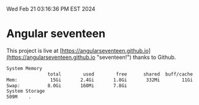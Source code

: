 Wed Feb 21 03:16:36 PM EST 2024

# Angular seventeen


This project is live at [https://angularseventeen.github.io](https://angularseventeen.github.io "seventeen!") thanks to Github.

```bash
System Memory
               total        used        free      shared  buff/cache   available
Mem:            15Gi       2.4Gi       1.8Gi       332Mi        11Gi        12Gi
Swap:          8.0Gi       160Mi       7.8Gi
System Storage
509M	.
